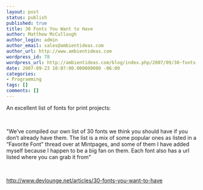 ```yaml
---
layout: post
status: publish
published: true
title: 30 Fonts You Want to Have
author: Matthew McCullough
author_login: admin
author_email: sales@ambientideas.com
author_url: http://www.ambientideas.com
wordpress_id: 78
wordpress_url: http://ambientideas.com/blog/index.php/2007/09/30-fonts-you-want-to-have/
date: 2007-09-23 10:07:00.000000000 -06:00
categories:
- Programming
tags: []
comments: []
---
```

<p>An excellent list of fonts for print projects:</p><br /><p>"We’ve compiled our own list of 30 fonts we think you should have if you don’t already have them. The list is a mix of some popular ones as listed in a “Favorite Font” thread over at Mintpages, and some of them I have added myself because I happen to be a big fan on them. Each font also has a url listed where you can grab it from"</p><br /><p><a href="http://www.devlounge.net/articles/30-fonts-you-want-to-have">http://www.devlounge.net/articles/30-fonts-you-want-to-have</a></p><br /><br />
